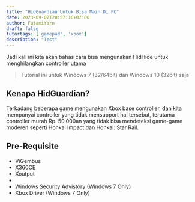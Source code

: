 ```yaml
---
title: "HidGuardian Untuk Bisa Main Di PC"
date: 2023-09-02T20:57:16+07:00
author: FutamiYarn
draft: false
tutortags: ['gamepad', 'xbox']
description: "Test"
---
```


Jadi kali ini kita akan bahas cara bisa mengunakan HidHide untuk menghilangkan controller utama

> Tutorial ini untuk Windows 7 (32/64bit) dan Windows 10 (32bit) saja

## Kenapa HidGuardian?

Terkadang beberapa game mengunakan Xbox base controller, dan kita mempunyai controller yang tidak mensupport hal tersebut, terutama controller murah Rp. 50.000an yang tidak bisa mendeteksi game-game moderen seperti Honkai Impact dan Honkai: Star Rail.

## Pre-Requisite

- ViGembus
- X360CE
- Xoutput
- 
- Windows Security Advistory (Windows 7 Only)
- Xbox Driver (Windows 7 Only)